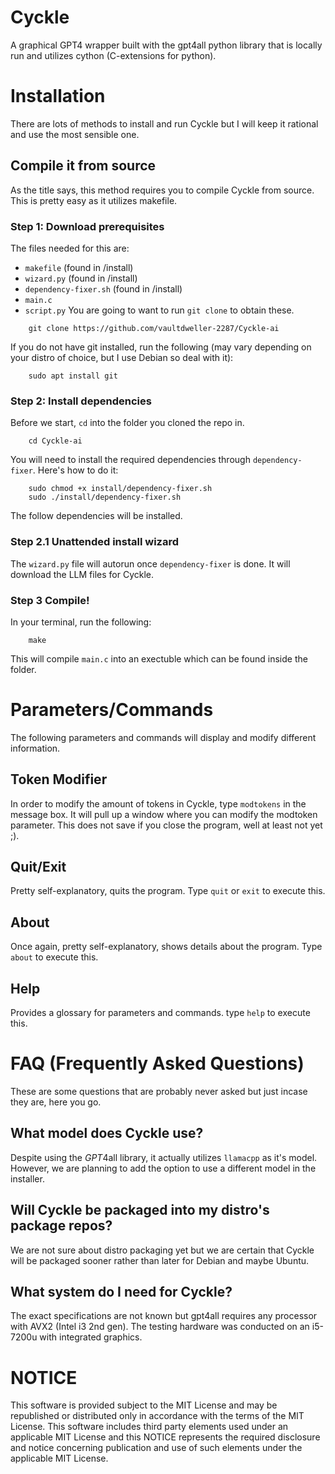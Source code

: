 # Cyckle
A graphical GPT4 wrapper built with the gpt4all python library that is locally run and utilizes cython (C-extensions for python).
# Installation
There are lots of methods to install and run Cyckle but I will keep it rational and use the most sensible one.
## Compile it from source
As the title says, this method requires you to compile Cyckle from source. This is pretty easy as it utilizes makefile.
### Step 1: Download prerequisites
The files needed for this are:
- ```makefile``` (found in /install)
- ```wizard.py``` (found in /install)
- ```dependency-fixer.sh``` (found in /install)
- ```main.c```
- ```script.py```
You are going to want to run ```git clone``` to obtain these.
```
    git clone https://github.com/vaultdweller-2287/Cyckle-ai
```
If you do not have git installed, run the following (may vary depending on your distro of choice, but I use Debian so deal with it):
```
    sudo apt install git
```
### Step 2: Install dependencies
Before we start, ```cd``` into the folder you cloned the repo in.
```
    cd Cyckle-ai
```
You will need to install the required dependencies through ```dependency-fixer```. Here's how to do it:
```
    sudo chmod +x install/dependency-fixer.sh
    sudo ./install/dependency-fixer.sh
```
The follow dependencies will be installed.
### Step 2.1 Unattended install wizard
The ```wizard.py``` file will autorun once ```dependency-fixer``` is done. It will download the LLM files for Cyckle.
### Step 3 Compile!
In your terminal, run the following:
```
    make
```
This will compile ```main.c``` into an exectuble which can be found inside the folder.

# Parameters/Commands
The following parameters and commands will display and modify different information.
## Token Modifier
In order to modify the amount of tokens in Cyckle, type ```modtokens``` in the message box. It will pull up a window where you can modify the modtoken parameter. This does not save if you close the program, well at least not yet ;).
## Quit/Exit
Pretty self-explanatory, quits the program. Type ```quit``` or ```exit``` to execute this.
## About
Once again, pretty self-explanatory, shows details about the program. Type ```about``` to execute this.
## Help
Provides a glossary for parameters and commands. type ```help``` to execute this.

# FAQ (Frequently Asked Questions)
These are some questions that are probably never asked but just incase they are, here you go.
## What model does Cyckle use?
Despite using the *GPT*4all library, it actually utilizes ```llamacpp``` as it's model. However, we are planning to add the option to use a different model in the installer.
## Will Cyckle be packaged into my distro's package repos?
We are not sure about distro packaging yet but we are certain that Cyckle will be packaged sooner rather than later for Debian and maybe Ubuntu.
## What system do I need for Cyckle?
The exact specifications are not known but gpt4all requires any processor with AVX2 (Intel i3 2nd gen). The testing hardware was conducted on an i5-7200u with integrated graphics.

# NOTICE
This software is provided subject to the MIT License and may be republished or distributed only in accordance with the terms of the MIT License. 
This software includes third party elements used under an applicable MIT License and this NOTICE represents the required disclosure and notice concerning publication and use of such elements under the applicable MIT License.   
